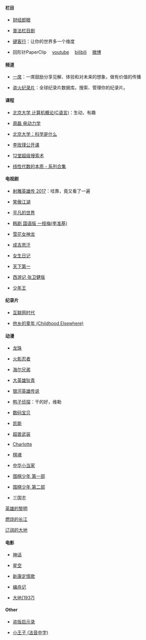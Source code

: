#### 栏目

- [财经郎眼](http://www.iqiyi.com/a_19rrgu9qmt.html)

- [普法栏目剧](https://www.youtube.com/playlist?list=PL-V-9ZOhCdyBKv-pCS_HdhhV-3JWAVFvy)

- [键客行](https://space.bilibili.com/43582057)：让你的世界多一个维度

-  回形针PaperClip &emsp;[youtube](https://www.youtube.com/channel/UCUGJ-yKqQHl4FSZwUmGpiUg/featured)&emsp; [bilibili](https://space.bilibili.com/258150656/)&emsp; [微博](https://weibo.com/u/6414205745?is_hot=1)

#### 频道

- [一席](https://yixi.tv/)：一席鼓励分享见解、体验和对未来的想象，做有价值的传播

- [盗火纪录片](http://www.daofire.com/)：全球纪录片数据库。搜索、管理你的纪录片。

#### 课程

- [北京大学 计算机概论(C语言)](https://www.bilibili.com/video/av26043975/?p=12)：生动，有趣

- [周磊 电动力学](https://www.youtube.com/playlist?list=PLMhgO-ArH8RuDoNrasXuc8PBd1cv_4_om)

- [北京大学：科学是什么](https://www.youtube.com/playlist?list=PL2UXTH6p_7LajHB-VjSztJqpsXfqTclex)

- [李玫瑾公开课](https://www.youtube.com/watch?v=Wuhxppx1cL0)

- [12堂超级搜索术](https://www.youtube.com/playlist?list=PLEo_akIUYI3GsqYMg_uqtVm0i01bIyCeU)

- [线性代数的本质 - 系列合集](https://www.bilibili.com/video/av6731067)


#### 电视剧

- [射雕英雄传 2017](http://www.iqiyi.com/a_19rrhatc1p.html)：哇靠，竟又看了一遍

- [笑傲江湖](https://v.youku.com/v_show/id_XNDA3NDU1OTAw.html?spm=a2h1n.8261147.0.0&s=cbff3dac962411de83b1)

- [平凡的世界](https://tv.sohu.com/v/MjAxNTAyMjcvbjQwOTE4NDI0Mi5zaHRtbA==.html)

- [韩剧 国语版 一枝梅(李准基)](https://list.youku.com/albumlist/show/id_23139792.html?spm=a2h0j.11185381.bpmodule-playpage-righttitle.5~H2~A)

- [雪花女神龙](https://www.bilibili.com/video/av23269810)

- [成吉思汗](https://www.youtube.com/playlist?list=PLh3iAetQz33RBtmCBwTGJg8Q_TrkoPToc)

- [女生日记](https://www.youtube.com/playlist?list=PLOhXe6mV1n1vPPTDAiRvMJeQHU8IjBdLh)

- [天下第一](https://list.youku.com/show/id_zcbffdb90962411de83b1.html)

- [西游记 张卫健版](http://list.youku.com/albumlist/show/id_19425309.html)

- [少年王](https://www.youtube.com/watch?v=n65ropgti3w)


#### 纪录片

- [互联网时代](https://www.bilibili.com/video/av6164134/)

- [他乡的童年 (Childhood Elsewhere)](https://www.youtube.com/playlist?list=PLWDGCwqJzbZilYH-xpVxavPZaVNHqDmu1)

#### 动漫

- [龙珠](https://www.iqiyi.com/v_19rroo8z7w.html#curid=377498400_deddace5919562e700d07d2a620a416c)

- [火影忍者](http://list.youku.com/show/id_zcc001f06962411de83b1.html)

- [海尔兄弟](https://v.youku.com/v_show/id_XNDkzMzAwMzI0.html?spm=a2h0j.11185381.listitem_page1.5~A&&s=013b68a061ae11e0bea1)

- [大英雄狄青](https://v.youku.com/v_show/id_XNDk2NDY0NzQ4.html?s=00a076ba61ae11e0bea1)

- [银河英雄传说](http://v.pptv.com/show/UXMkohCCia8ksqhI.html?&rcc_src=B3) 

- [鸭子侦探](https://www.bilibili.com/video/av448258/)：干的好，维勒

- [数码宝贝](https://www.iqiyi.com/v_19rrok50fw.html#curid=385258000_d8c5ec72f5e46a50044239b09d9cc991)

- [凯能](https://www.iqiyi.com/v_19rrfw3jlw.html)

- [超兽武装](https://www.youtube.com/watch?v=-ccRTVHI9Q8&list=PLmWEQIlnd1BH_XRfESl9bfkL9WJHITiP2&index=1)

- [Charlotte](http://www.iqiyi.com/a_19rrhb5qhd.html)

- [棋魂](https://list.youku.com/show/id_zcc006556962411de83b1.html)

- [中华小当家](https://v.qq.com/x/cover/7jzjwwtpqo2hilu/z0024gai02c.html)

- [围棋少年 第一部](https://list.youku.com/show/id_z704fd7ccc24311df97c0.html?spm=a2h0j.11185381.bpmodule-playpage-righttitle.5~H2~A)

- [围棋少年 第二部](https://list.youku.com/show/id_z3331249cb72d11e0a046.html?spm=a2h0j.11185381.bpmodule-playpage-righttitle.5~H2~A)

- 三国志


[英雄的黎明](https://www.bilibili.com/video/av23958051/)

[燃烧的长江](https://www.bilibili.com/video/av23958051/?p=2)

[辽阔的大地](https://www.bilibili.com/video/av23958051/?p=3)

#### 电影
- [神话](https://v.youku.com/v_show/id_XMjA2OTM3OTk2.html?spm=a2h1n.8261147.0.0)

- [星空](https://so.youku.com/search_video/q_%E6%98%9F%E7%A9%BA?spm=a2ha1.12325017.search.i0https://so.youku.com/search_video/q_%E6%98%9F%E7%A9%BA?spm=a2ha1.12325017.search.i0)

- [新康定情歌](https://www.youtube.com/watch?v=GoK5EwzsPnY)

- [编舟记](https://v.youku.com/v_show/id_XODg2NzA3NDA4.html?spm=a2h1n.8261147.0.0)

- [大地(1937)](https://v.youku.com/v_show/id_XMTc1MjU4NDg=.html?spm=a2h1n.8251843.0.0&f=2816361)

#### Other

- [盗版启示录](https://www.youtube.com/watch?v=oIjetBsgYNE&list=WL&index=5&t=0s)

- [小王子 (法音中字)](https://www.youtube.com/watch?v=w3DxgKItquI&list=WL&index=6)